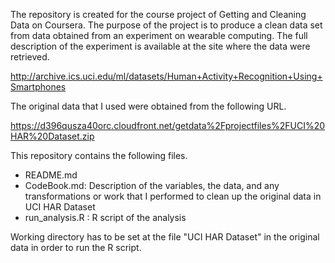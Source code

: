 The repository is created for the course project of Getting and Cleaning Data on Coursera. The purpose of the project is to produce a clean data set from data obtained from an experiment on wearable computing. The full description of the experiment is available at the site where the data were retrieved. 

http://archive.ics.uci.edu/ml/datasets/Human+Activity+Recognition+Using+Smartphones

The original data that I used were obtained from the following URL.

https://d396qusza40orc.cloudfront.net/getdata%2Fprojectfiles%2FUCI%20HAR%20Dataset.zip 

This repository contains the following files.

- README.md
- CodeBook.md: Description of the variables, the data, and any transformations or work that I performed to clean up the original data in UCI HAR Dataset
- run_analysis.R : R script of the analysis

Working directory has to be set at the file "UCI HAR Dataset" in the original data in order to run the R script.
